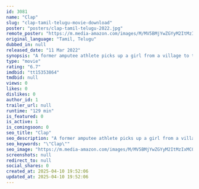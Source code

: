 ```yaml
---
id: 3081
name: "Clap"
slug: "clap-tamil-telugu-movie-download"
poster: "posters/clap-tamil-telugu-2022.jpg"
remote_poster: "https://m.media-amazon.com/images/M/MV5BMjYwZGYyM2ItMzIxMC00MTU5LThlOGMtODA5ZTViYjNiY2IwXkEyXkFqcGc@._V1_SX300.jpg"
original_language: "Tamil, Telugu"
dubbed_in: null
released_date: "11 Mar 2022"
synopsis: "A former amputee athlete picks up a girl from a village to train for national championship event."
type: "movie"
rating: "6.7"
imdbid: "tt15353864"
tmdbid: null
views: 0
likes: 0
dislikes: 0
author_id: 1
trailer_url: null
runtime: "129 min"
is_featured: 0
is_active: 1
is_comingsoon: 0
seo_title: "Clap"
seo_description: "A former amputee athlete picks up a girl from a village to train for national championship event."
seo_keywords: "\"Clap\""
seo_image: "https://m.media-amazon.com/images/M/MV5BMjYwZGYyM2ItMzIxMC00MTU5LThlOGMtODA5ZTViYjNiY2IwXkEyXkFqcGc@._V1_SX300.jpg"
screenshots: null
redirect_to: null
social_shares: 0
created_at: 2025-04-10 19:52:06
updated_at: 2025-04-10 19:52:06
---
```



